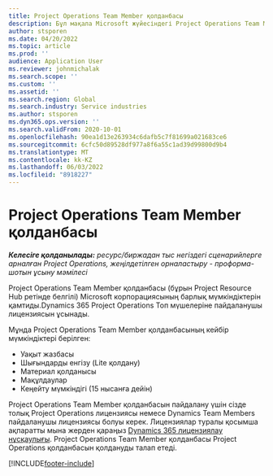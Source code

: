 ```yaml
---
title: Project Operations Team Member қолданбасы
description: Бұл мақала Microsoft жүйесіндегі Project Operations Team Member қолданбасы туралы ақпарат береді Dynamics 365 Project Operations.
author: stsporen
ms.date: 04/20/2022
ms.topic: article
ms.prod: ''
audience: Application User
ms.reviewer: johnmichalak
ms.search.scope: ''
ms.custom: ''
ms.assetid: ''
ms.search.region: Global
ms.search.industry: Service industries
ms.author: stsporen
ms.dyn365.ops.version: ''
ms.search.validFrom: 2020-10-01
ms.openlocfilehash: 90ea1d13e263934c6dafb5c7f81699a021683ce6
ms.sourcegitcommit: 6cfc50d89528df977a8f6a55c1ad39d99800d9b4
ms.translationtype: MT
ms.contentlocale: kk-KZ
ms.lasthandoff: 06/03/2022
ms.locfileid: "8918227"
---
```

# <a name="project-operations-team-member-app"></a>Project Operations Team Member қолданбасы

_**Келесіге қолданылады:** ресурс/биржадан тыс негіздегі сценарийлерге арналған Project Operations, жеңілдетілген орналастыру - проформа-шотын ұсыну мәмілесі_

Project Operations Team Member қолданбасы (бұрын Project Resource Hub ретінде белгілі) Microsoft корпорациясының барлық мүмкіндіктерін қамтиды.Dynamics 365 Project Operations Топ мүшелеріне пайдаланушы лицензиясын ұсынады.

Мұнда Project Operations Team Member қолданбасының кейбір мүмкіндіктері берілген:

- Уақыт жазбасы
- Шығындарды енгізу (Lite қолдану)
- Материал қолданысы
- Мақұлдаулар
- Кеңейту мүмкіндігі (15 нысанға дейін)

Project Operations Team Member қолданбасын пайдалану үшін сізде толық Project Operations лицензиясы немесе Dynamics Team Members пайдаланушы лицензиясы болуы керек. Лицензиялар туралы қосымша ақпаратты мына жерден қараңыз [Dynamics 365 лицензиялау нұсқаулығы](https://go.microsoft.com/fwlink/?LinkId=866544&clcid=0x409). Project Operations Team Member қолданбасы Project Operations қолданбасын қолдануды талап етеді.

[!INCLUDE[footer-include](../includes/footer-banner.md)]
